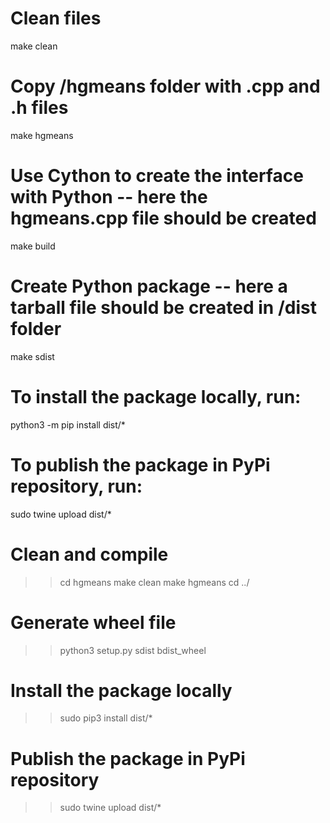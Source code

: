 # Clean files
make clean

# Copy /hgmeans folder with .cpp and .h files
make hgmeans

# Use Cython to create the interface with Python -- here the hgmeans.cpp file should be created
make build

# Create Python package -- here a tarball file should be created in /dist folder
make sdist

# To install the package locally, run:
python3 -m pip install dist/*
<!-- sudo pip install dist/* -->

# To publish the package in PyPi repository, run:
sudo twine upload dist/*

###

# Clean and compile
>> cd hgmeans
>> make clean
>> make hgmeans
>> cd ../

# Generate wheel file
>> python3 setup.py sdist bdist_wheel

# Install the package locally
>> sudo pip3 install dist/*

# Publish the package in PyPi repository
>> sudo twine upload dist/*